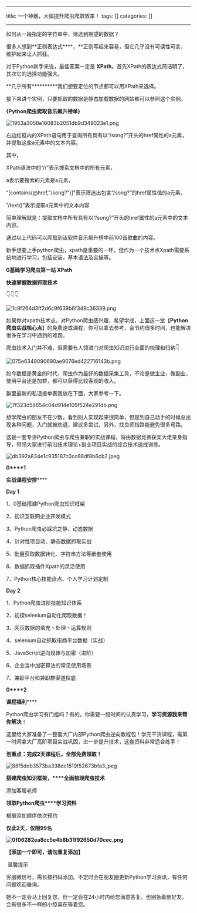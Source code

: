 
--- 
title:  一个神器，大幅提升爬虫爬取效率！ 
tags: []
categories: [] 

---
如何从一段指定的字符串中，筛选到期望的数据？

很多人想到**正则表达式****，**正则写起来容易，但它几乎没有可读性可言，维护起来让人抓狂。

对于Python新手来说，最佳答案一定是 **XPath**。首先XPath的表达式简洁明了，其次它的选择功能强大。

**几乎所有**********我们想要定位的节点都可以用XPath来选择。

接下来讲个实例，只要抓取的数据是静态加载数据的网站都可以参照这个实例。

**{Python爬虫爬取音乐飙升榜单}**

<img src="https://img-blog.csdnimg.cn/img_convert/1953a3056e16083b2051db9d349023e1.png" alt="1953a3056e16083b2051db9d349023e1.png">

右边红框内的XPath语句用于查询所有具有以“/song?”开头的href属性的a元素，并提取这些a元素中的文本内容。

其中，

XPath语法中的“//”表示搜索文档中的所有元素，

a表示要搜索的元素是a元素，

“[contains(@href,"/song?")]”表示筛选出包含“/song?”的href属性值的a元素，

“/text()”表示提取a元素中的文本内容

简单理解就是：提取文档中所有具有以“/song?”开头的href属性的a元素中的文本内容。

通过以上代码可以爬取到该软件音乐飙升榜中前100首歌曲的内容。

新手想要上手python爬虫，xpath是重要的一环，但作为一个技术点Xpath需要系统地进行学习，包括安装，基本语法及实操等。

**0基础学习爬虫第一站 XPath**

**快速掌握数据抓取技术**

👇👇👇

<img src="https://img-blog.csdnimg.cn/img_convert/1c9f264d3ff2d6c9f639b6f349c36339.png" alt="1c9f264d3ff2d6c9f639b6f349c36339.png">

如果你对xpath技术点，对Python爬虫感兴趣，希望学成，上面这一堂【**Python爬虫实战核心点**】的免费速成课程，你可以拿去参考，会节约很多时间，也能解决很多在学习中遇到的难题。

爬虫技术入门并不难，但需要有人领进门对爬虫知识进行全面的梳理和归纳👇

<img src="https://img-blog.csdnimg.cn/img_convert/075e6349090690ae9076ed422716143b.png" alt="075e6349090690ae9076ed422716143b.png">

如今数据是黄金的时代，爬虫作为最好的数据采集工具，不论是做主业，做副业，使用平台还是加群，都可以获得比较客观的收入。

群里最新的私活接单表我放在下面，大家参考一下。

<img src="https://img-blog.csdnimg.cn/img_convert/7f323d58654c04d914e105f524e291db.png" alt="7f323d58654c04d914e105f524e291db.png">

想学爬虫的朋友不在少数，看到别人实现起来很简单，但是到自己动手的时候总出现各种问题，入门就被劝退，建议多尝试，另外，找良师指路能避免很多弯路。

这是一套专讲Python爬虫与爬虫兼职的实战课程，将由数据竞赛获奖大佬亲身指导，带领大家进行前沿技术理论+副业项目实战的综合技术速成训练。

<img src="https://img-blog.csdnimg.cn/img_convert/db392a834e1c935187c0cc88df8b6cb2.jpeg" alt="db392a834e1c935187c0cc88df8b6cb2.jpeg">

**0****1**

**实战课程安排******

**Day 1**

1、0基础搭建Python爬虫知识框架

2、初识互联网企业开发模式

3、Python爬虫必踩坑之静、动态数据

4、针对性项目动、静态数据抓取实战

5、批量获取数据转化、字符串方法等嵌套使用

6、数据抓取插件Xpath的灵活使用

7、Python核心技能盘点、个人学习计划定制

**Day 2**

1、Python爬虫进阶技能知识体系

2、初探selenium自动化爬取数据！

3、网页数据的填充丶处理丶运算规则

4、selenium自动抓取电商平台数据（实战）

5、JavaScript逆向规律与加密（进阶）

6、企业当中加密算法的常见使用场景

7、兼职平台和兼职群渠道探底

**0****2**

**课程福利******

Python爬虫学习有门槛吗？有的。你需要一段时间的认真学习，**学习资源我来帮你解决**！

这里给大家准备了一整套大厂内部Python爬虫逆向教程包！学完干货课程，需第一时间拿大厂高阶项目实战巩固，进一步提升技术，这套资料非常适合练手！

**划重点：完成2天课程后，全部免费领取！**

<img src="https://img-blog.csdnimg.cn/img_convert/88f5ddb3573ba338dc1519f52673bfa3.jpeg" alt="88f5ddb3573ba338dc1519f52673bfa3.jpeg">

**搭建爬虫知识框架，****<strong><strong><strong><strong><strong>全面<strong><strong>梳理**</strong></strong></strong></strong></strong></strong></strong>**爬虫技术**

添加客服老师

**领取Python爬虫****学习资料**

根据添加顺序依次预约

**仅此2天，仅限99名**

**<img title="Python技术营.png" src="https://img-blog.csdnimg.cn/img_convert/0f06282ea8cc5e4b8b31f92650d70cec.png" alt="0f06282ea8cc5e4b8b31f92650d70cec.png">**

**【添加一个即可，请勿重复添加】**

 温馨提示 

客服微信号，需长按扫码添加。不定时会在朋友圈更新Python学习资讯，有任何问题欢迎垂询。

她不一定会马上回复您，但一定会在24小时内给您满意答复。也别急着删好友，会有很多不一样的小惊喜在等着您。
